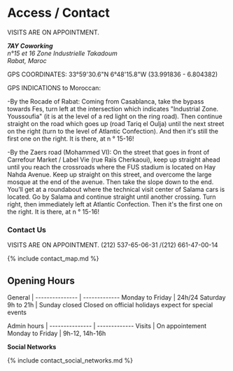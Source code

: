 # Access / Contact
VISITS ARE ON APPOINTMENT.
<address><strong>7AY Coworking</strong><br />
n°15 et 16 Zone Industrielle Takadoum<br />
Rabat, Maroc</address>

GPS COORDINATES: 33°59'30.6"N 6°48'15.8"W (33.991836 - 6.804382)<br /> 

GPS INDICATIONS to Moroccan:

-By the Rocade of Rabat:
Coming from Casablanca, take the bypass towards Fes, turn left at the intersection which indicates "Industrial Zone. Youssoufia" (it is at the level of a red light on the ring road). Then continue straight on the road which goes up (road Tariq el Oulja) until the next street on the right (turn to the level of Atlantic Confection). And then it's still the first one on the right. It is there, at n ° 15-16! 

-By the Zaers road (Mohammed VI):
On the street that goes in front of Carrefour Market / Label Vie (rue Raïs Cherkaoui), keep up straight ahead until you reach the crossroads where the FUS stadium is located on Hay Nahda Avenue. Keep up straight on this street, and overcome the large mosque at the end of the avenue. Then take the slope down to the end. You’ll get at a roundabout where the technical visit center of Salama cars is located. Go by Salama and continue straight until another crossing. Turn right, then immediately left at Atlantic Confection. Then it's the first one on the right. It is there, at n ° 15-16!

### Contact Us

VISITS ARE ON APPOINTMENT. (212) 537-65-06-31 /(212) 661-47-00-14

{% include contact_map.md %}

## Opening Hours

General | 
--------------- | -------------
Monday to Friday | 24h/24
Saturday 9h to 21h | Sunday closed
Closed on official holidays expect for special events

Admin hours | 
--------------- | -------------
Visits | On appointement
Monday to Friday | 9h-12, 14h-16h


__Social Networks__

{% include contact_social_networks.md %}
